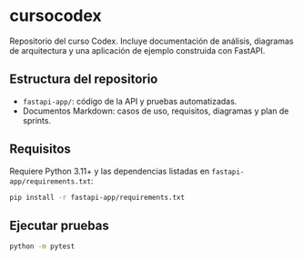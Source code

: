 # cursocodex

Repositorio del curso Codex. Incluye documentación de análisis, diagramas de arquitectura y una aplicación de ejemplo construida con FastAPI.

## Estructura del repositorio

- `fastapi-app/`: código de la API y pruebas automatizadas.
- Documentos Markdown: casos de uso, requisitos, diagramas y plan de sprints.

## Requisitos

Requiere Python 3.11+ y las dependencias listadas en `fastapi-app/requirements.txt`:

```bash
pip install -r fastapi-app/requirements.txt
```

## Ejecutar pruebas

```bash
python -m pytest
```

